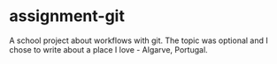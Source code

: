 # assignment-git

A school project about workflows with git. The topic was optional and I chose to write about a place I love - Algarve, Portugal.
